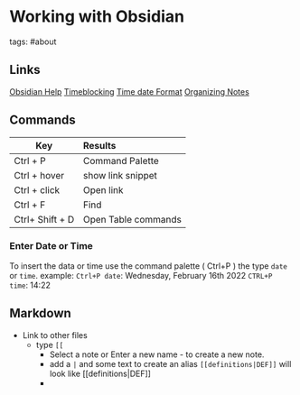 # Working with Obsidian

tags: #about

## Links
[Obsidian Help](https://help.obsidian.md/Plugins/Templates)
[Timeblocking](https://thesweetsetup.com/timeblocking-in-obsidian/)
[Time date Format](https://momentjs.com/docs/#/displaying/format/)
[Organizing Notes](https://papierlos-studieren.net/en/2021/04/04/organize-notes-in-obsidian-my-workflow/)
## Commands

| Key             | Results             |
| --------------- |:------------------- |
| Ctrl + P        | Command Palette     |
| Ctrl + hover    | show link snippet   |
| Ctrl + click    | Open link           |
| Ctrl + F        | Find                |
| Ctrl+ Shift + D | Open Table commands |
### Enter Date or Time
To insert the data or time use the command palette ( Ctrl+P ) the type `date` or `time`. example: `Ctrl+P date`: Wednesday, February 16th 2022 `CTRL+P time`: 14:22
## Markdown
- Link to other files
	- type `[[` 
		- Select a note or Enter a new name - to create a new note.
		- add a `|` and some text to create an alias `[[definitions|DEF]]` will look like [[definitions|DEF]]
		- 
